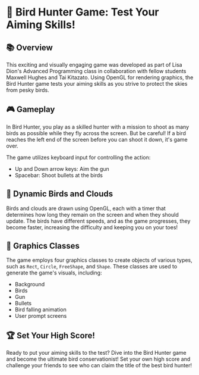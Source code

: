 # 🎯 Bird Hunter Game: Test Your Aiming Skills! 

## 📚 Overview
This exciting and visually engaging game was developed as part of Lisa Dion's Advanced Programming class in collaboration with fellow students Maxwell Hughes and Tai Kitazato. Using OpenGL for rendering graphics, the Bird Hunter game tests your aiming skills as you strive to protect the skies from pesky birds.

## 🎮 Gameplay
In Bird Hunter, you play as a skilled hunter with a mission to shoot as many birds as possible while they fly across the screen. But be careful! If a bird reaches the left end of the screen before you can shoot it down, it's game over.

The game utilizes keyboard input for controlling the action:

- Up and Down arrow keys: Aim the gun
- Spacebar: Shoot bullets at the birds

## 🦜 Dynamic Birds and Clouds 
Birds and clouds are drawn using OpenGL, each with a timer that determines how long they remain on the screen and when they should update. The birds have different speeds, and as the game progresses, they become faster, increasing the difficulty and keeping you on your toes!

## 🎨 Graphics Classes
The game employs four graphics classes to create objects of various types, such as `Rect`, `Circle`, `FreeShape`, and `Shape`. These classes are used to generate the game's visuals, including:

- Background
- Birds
- Gun
- Bullets
- Bird falling animation
- User prompt screens

## 🏆 Set Your High Score!
Ready to put your aiming skills to the test? Dive into the Bird Hunter game and become the ultimate bird conservationist! Set your own high score and challenge your friends to see who can claim the title of the best bird hunter!
